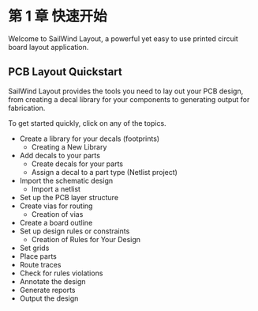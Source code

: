 # 第 1 章 快速开始

Welcome to SailWind Layout, a powerful yet easy to use printed circuit board layout application.

## PCB Layout Quickstart

SailWind Layout provides the tools you need to lay out your PCB design, from creating a decal library for your components to generating output for fabrication.

To get started quickly, click on any of the topics.
- Create a library for your decals (footprints)
  - Creating a New Library
- Add decals to your parts
  - Create decals for your parts
  - Assign a decal to a part type (Netlist project)  
- Import the schematic design
  - Import a netlist
- Set up the PCB layer structure
- Create vias for routing
  - Creation of vias
- Create a board outline
- Set up design rules or constraints
  - Creation of Rules for Your Design
- Set grids
- Place parts
- Route traces
- Check for rules violations
- Annotate the design
- Generate reports
- Output the design